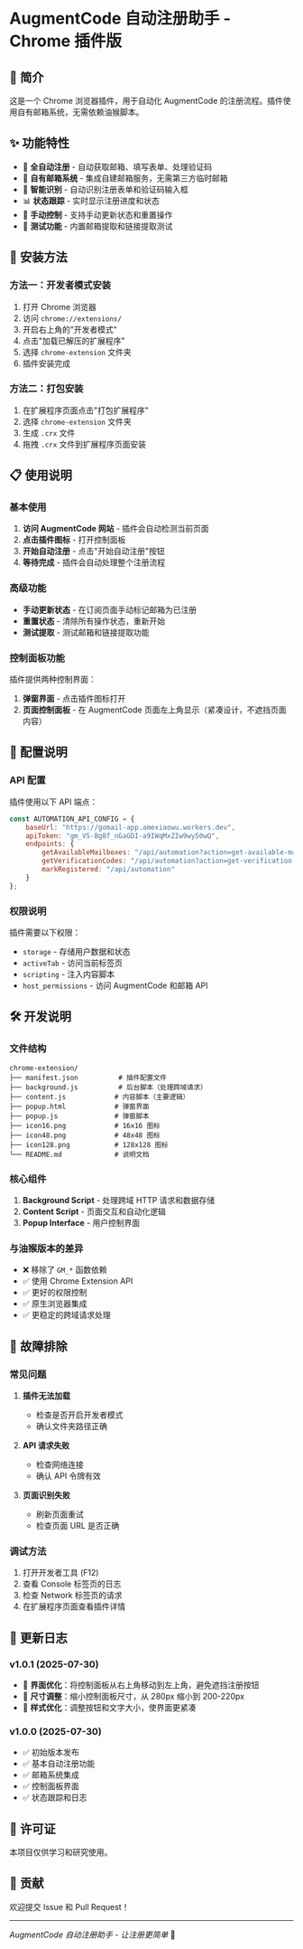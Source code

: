 # AugmentCode 自动注册助手 - Chrome 插件版

## 📖 简介

这是一个 Chrome 浏览器插件，用于自动化 AugmentCode 的注册流程。插件使用自有邮箱系统，无需依赖油猴脚本。

## ✨ 功能特性

- 🤖 **全自动注册** - 自动获取邮箱、填写表单、处理验证码
- 📧 **自有邮箱系统** - 集成自建邮箱服务，无需第三方临时邮箱
- 🎯 **智能识别** - 自动识别注册表单和验证码输入框
- 📊 **状态跟踪** - 实时显示注册进度和状态
- 🔄 **手动控制** - 支持手动更新状态和重置操作
- 🧪 **测试功能** - 内置邮箱提取和链接提取测试

## 🚀 安装方法

### 方法一：开发者模式安装

1. 打开 Chrome 浏览器
2. 访问 `chrome://extensions/`
3. 开启右上角的"开发者模式"
4. 点击"加载已解压的扩展程序"
5. 选择 `chrome-extension` 文件夹
6. 插件安装完成

### 方法二：打包安装

1. 在扩展程序页面点击"打包扩展程序"
2. 选择 `chrome-extension` 文件夹
3. 生成 `.crx` 文件
4. 拖拽 `.crx` 文件到扩展程序页面安装

## 📋 使用说明

### 基本使用

1. **访问 AugmentCode 网站** - 插件会自动检测当前页面
2. **点击插件图标** - 打开控制面板
3. **开始自动注册** - 点击"开始自动注册"按钮
4. **等待完成** - 插件会自动处理整个注册流程

### 高级功能

- **手动更新状态** - 在订阅页面手动标记邮箱为已注册
- **重置状态** - 清除所有操作状态，重新开始
- **测试提取** - 测试邮箱和链接提取功能

### 控制面板功能

插件提供两种控制界面：

1. **弹窗界面** - 点击插件图标打开
2. **页面控制面板** - 在 AugmentCode 页面左上角显示（紧凑设计，不遮挡页面内容）

## 🔧 配置说明

### API 配置

插件使用以下 API 端点：

```javascript
const AUTOMATION_API_CONFIG = {
    baseUrl: "https://gomail-app.amexiaowu.workers.dev",
    apiToken: "gm_VS-Bg8f_nGaGDI-a9IWqMxZIw9wy50wQ",
    endpoints: {
        getAvailableMailboxes: "/api/automation?action=get-available-mailboxes",
        getVerificationCodes: "/api/automation?action=get-verification-codes",
        markRegistered: "/api/automation"
    }
};
```

### 权限说明

插件需要以下权限：

- `storage` - 存储用户数据和状态
- `activeTab` - 访问当前标签页
- `scripting` - 注入内容脚本
- `host_permissions` - 访问 AugmentCode 和邮箱 API

## 🛠️ 开发说明

### 文件结构

```
chrome-extension/
├── manifest.json          # 插件配置文件
├── background.js          # 后台脚本（处理跨域请求）
├── content.js            # 内容脚本（主要逻辑）
├── popup.html            # 弹窗界面
├── popup.js              # 弹窗脚本
├── icon16.png            # 16x16 图标
├── icon48.png            # 48x48 图标
├── icon128.png           # 128x128 图标
└── README.md             # 说明文档
```

### 核心组件

1. **Background Script** - 处理跨域 HTTP 请求和数据存储
2. **Content Script** - 页面交互和自动化逻辑
3. **Popup Interface** - 用户控制界面

### 与油猴版本的差异

- ❌ 移除了 `GM_*` 函数依赖
- ✅ 使用 Chrome Extension API
- ✅ 更好的权限控制
- ✅ 原生浏览器集成
- ✅ 更稳定的跨域请求处理

## 🐛 故障排除

### 常见问题

1. **插件无法加载**
   - 检查是否开启开发者模式
   - 确认文件夹路径正确

2. **API 请求失败**
   - 检查网络连接
   - 确认 API 令牌有效

3. **页面识别失败**
   - 刷新页面重试
   - 检查页面 URL 是否正确

### 调试方法

1. 打开开发者工具 (F12)
2. 查看 Console 标签页的日志
3. 检查 Network 标签页的请求
4. 在扩展程序页面查看插件详情

## 📝 更新日志

### v1.0.1 (2025-07-30)

- 🎨 **界面优化**：将控制面板从右上角移动到左上角，避免遮挡注册按钮
- 📏 **尺寸调整**：缩小控制面板尺寸，从 280px 缩小到 200-220px
- 🔧 **样式优化**：调整按钮和文字大小，使界面更紧凑

### v1.0.0 (2025-07-30)

- ✅ 初始版本发布
- ✅ 基本自动注册功能
- ✅ 邮箱系统集成
- ✅ 控制面板界面
- ✅ 状态跟踪和日志

## 📄 许可证

本项目仅供学习和研究使用。

## 🤝 贡献

欢迎提交 Issue 和 Pull Request！

---

*AugmentCode 自动注册助手 - 让注册更简单* 🚀
